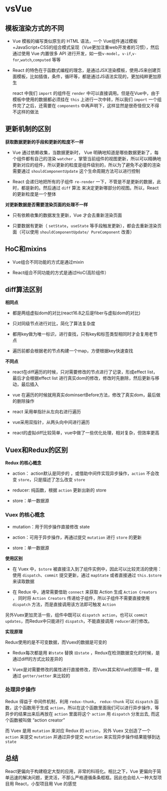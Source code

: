 # vsVue

## 模板渲染方式的不同

- Vue 模板的编写类似原生的 HTML 语法，一个 Vue组件通过模板+JavaScript+CSS的组合模式呈现（Vue更加注重web开发者的习惯），然后通过使用 Vue 内置很多 API 进行开发，如一些`v-model`，`v-if`,`v-for`,`watch`,`computed` 等等

- React 的特色在于函数式编程的理念，是通过JSX渲染模板，使用JS来创建页面模板，比如插值，条件，循环等，都是通过JS语法实现的，更加纯粹更加原生

   react 中我们 `import` 的组件在 `render` 中可以直接调用。但是在Vue中，由于模板中使用的数据都必须挂在 `this` 上进行一次中转，所以我们 `import` 一个组件完了之后，还需要在 `components` 中再声明下，这样显然是很奇怪但又不得不这样的做法

## 更新机制的区别

**获取数据更新的手段和更新的粒度不一样**

- Vue 通过依赖收集，当数据更新时， Vue 明确地知道是哪些数据更新了，每个组件都有自己的渲染 `watcher` ，掌管当前组件的视图更新，所以可以精确地更新对应的组件，所以更新的粒度是组件级别的，所以为了避免不必要的渲染需要通过 `shouldComponentUpdate` 这个生命周期方法可以进行控制

- React 会递归地把所有的子组件 `re-render` 一下，不管是不是更新的数据，此时，都是新的。然后通过 `diff` 算法 来决定更新哪部分的视图。所以，React 的更新粒度是一个整体

**对更新数据是否需要渲染页面的处理不一样**

- 只有依赖收集的数据发生更新，Vue 才会去重新渲染页面

- 只要数据有更新（ `setState`，`useState` 等手段触发更新），都会去重新渲染页面（可以使用 `shouldComponentUpdate/ PureComponent` 改善）

## HoC和mixins

- Vue组合不同功能的方式是通过mixin

- React组合不同功能的方式是通过HoC(高阶组件）

## diff算法区别

**相同点**

- 都是两组虚拟dom的对比(react16.8之后是fiber与虚拟dom的对比)

- 只对同级节点进行对比，简化了算法复杂度

- 都用key做为唯一标识，进行查找，只有key和标签类型相同时才会复用老节点

- 遍历前都会根据老的节点构建一个map，方便根据key快速查找

**不同点**

- react在diff遍历的时候，只对需要修改的节点进行了记录，形成effect list，最后才会根据effect list 进行真实dom的修改，修改时先删除，然后更新与移动，最后插入

- vue 在遍历的时候就用真实dominsertBefore方法，修改了真实dom，最后做的删除操作

- react 采用单指针从左向右进行遍历

- vue采用双指针，从两头向中间进行遍历

- react的虚拟diff比较简单，vue中做了一些优化处理，相对复杂，但效率更高


## Vuex和Redux的区别

**Redux 的核心概念**

- action： action默认是同步的 ，或借助中间件实现异步操作，`action` 不会改变 `store`，只是描述了怎么改变 `store`

- reducer: 纯函数，根据 `action` 更新出新的 store

- store：单一数据源

### Vuex 的核心概念

- mutation：用于同步操作直接修改 state

- action：可用于异步操作，再通过提交 `mutation` 进行 `store` 的更新

- store：单一数据源

**使用区别**

- 在 Vuex 中，`$store` 被直接注入到了组件实例中，因此可以比较灵活的使用：使用 `dispatch`、`commit` 提交更新，通过 `mapState` 或者直接通过 `this.$store` 来读取数据

- 在 Redux 中，通常需要借助 `connect` 来获取 Action 生成 `Action Creators` ， 同时将 `Action Creators` 传递给子组件，所以子组件不需要直接使用 `dispatch` 方法，而是直接调用该方法即可触发 `Action`

另外Vuex更加灵活一些，组件中既可以 `dispatch action`，也可以 `commit updates`，而Redux中只能进行 `dispatch`，不能直接调用 `reducer`进行修改。

**实现原理**

Redux使用的是不可变数据，而Vuex的数据是可变的

- Redux每次都是用 `新state` 替换 `旧state` ，Redux在检测数据变化的时候，是通过diff的方式比较差异的

- Vuex是对需要修改的属性进行直接修改，而Vuex其实和Vue的原理一样，是通过 `getter/setter` 来比较的

### 处理异步操作

Redux 得益于 中间件机制，利用 `redux-thunk`， `redux-thunk` 可以 `dispatch` 函数，这个函数用于生成 `action`，所以在这个函数里面我们可以进行异步操作，等异步的结果出来后再放在 `action` 里面将这个 `action` 用 `dispatch` 分发出去, 而这个函数被叫做 “action creator” 

而 Vuex 是用 `mutation` 来对应 Redux 的 `action`，另外 Vuex 又创造了一个 `action` 来提交 `mutation` 并通过异步提交 `mutation` 来实现异步操作结果能够到达 `state`

## 总结

React更偏向于构建稳定大型的应用，非常的科班化。相比之下，Vue 更偏向于简单迅速的解决问题，更灵活，不那么严格遵循条条框框。因此也会给人一种大型项目用 React，小型项目用 Vue 的感觉